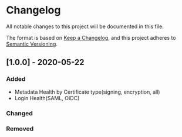 # Changelog
All notable changes to this project will be documented in this file.

The format is based on [Keep a Changelog](https://keepachangelog.com/en/1.0.0/),
and this project adheres to [Semantic Versioning](https://semver.org/spec/v2.0.0.html).

## [1.0.0] - 2020-05-22
### Added
- Metadata Health by Certificate type(signing, encryption, all)
- Login Health(SAML, OIDC)

### Changed

### Removed
